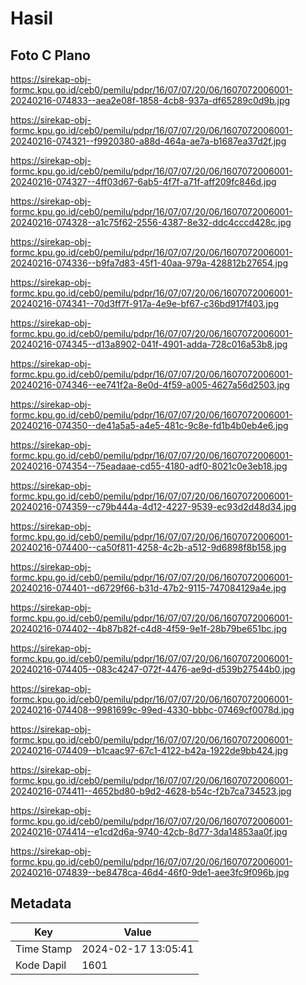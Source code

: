 # Hasil

## Foto C Plano

https://sirekap-obj-formc.kpu.go.id/ceb0/pemilu/pdpr/16/07/07/20/06/1607072006001-20240216-074833--aea2e08f-1858-4cb8-937a-df65289c0d9b.jpg

https://sirekap-obj-formc.kpu.go.id/ceb0/pemilu/pdpr/16/07/07/20/06/1607072006001-20240216-074321--f9920380-a88d-464a-ae7a-b1687ea37d2f.jpg

https://sirekap-obj-formc.kpu.go.id/ceb0/pemilu/pdpr/16/07/07/20/06/1607072006001-20240216-074327--4ff03d67-6ab5-4f7f-a71f-aff209fc846d.jpg

https://sirekap-obj-formc.kpu.go.id/ceb0/pemilu/pdpr/16/07/07/20/06/1607072006001-20240216-074328--a1c75f62-2556-4387-8e32-ddc4cccd428c.jpg

https://sirekap-obj-formc.kpu.go.id/ceb0/pemilu/pdpr/16/07/07/20/06/1607072006001-20240216-074336--b9fa7d83-45f1-40aa-979a-428812b27654.jpg

https://sirekap-obj-formc.kpu.go.id/ceb0/pemilu/pdpr/16/07/07/20/06/1607072006001-20240216-074341--70d3ff7f-917a-4e9e-bf67-c36bd917f403.jpg

https://sirekap-obj-formc.kpu.go.id/ceb0/pemilu/pdpr/16/07/07/20/06/1607072006001-20240216-074345--d13a8902-041f-4901-adda-728c016a53b8.jpg

https://sirekap-obj-formc.kpu.go.id/ceb0/pemilu/pdpr/16/07/07/20/06/1607072006001-20240216-074346--ee741f2a-8e0d-4f59-a005-4627a56d2503.jpg

https://sirekap-obj-formc.kpu.go.id/ceb0/pemilu/pdpr/16/07/07/20/06/1607072006001-20240216-074350--de41a5a5-a4e5-481c-9c8e-fd1b4b0eb4e6.jpg

https://sirekap-obj-formc.kpu.go.id/ceb0/pemilu/pdpr/16/07/07/20/06/1607072006001-20240216-074354--75eadaae-cd55-4180-adf0-8021c0e3eb18.jpg

https://sirekap-obj-formc.kpu.go.id/ceb0/pemilu/pdpr/16/07/07/20/06/1607072006001-20240216-074359--c79b444a-4d12-4227-9539-ec93d2d48d34.jpg

https://sirekap-obj-formc.kpu.go.id/ceb0/pemilu/pdpr/16/07/07/20/06/1607072006001-20240216-074400--ca50f811-4258-4c2b-a512-9d6898f8b158.jpg

https://sirekap-obj-formc.kpu.go.id/ceb0/pemilu/pdpr/16/07/07/20/06/1607072006001-20240216-074401--d6729f66-b31d-47b2-9115-747084129a4e.jpg

https://sirekap-obj-formc.kpu.go.id/ceb0/pemilu/pdpr/16/07/07/20/06/1607072006001-20240216-074402--4b87b82f-c4d8-4f59-9e1f-28b79be651bc.jpg

https://sirekap-obj-formc.kpu.go.id/ceb0/pemilu/pdpr/16/07/07/20/06/1607072006001-20240216-074405--083c4247-072f-4476-ae9d-d539b27544b0.jpg

https://sirekap-obj-formc.kpu.go.id/ceb0/pemilu/pdpr/16/07/07/20/06/1607072006001-20240216-074408--9981699c-99ed-4330-bbbc-07469cf0078d.jpg

https://sirekap-obj-formc.kpu.go.id/ceb0/pemilu/pdpr/16/07/07/20/06/1607072006001-20240216-074409--b1caac97-67c1-4122-b42a-1922de9bb424.jpg

https://sirekap-obj-formc.kpu.go.id/ceb0/pemilu/pdpr/16/07/07/20/06/1607072006001-20240216-074411--4652bd80-b9d2-4628-b54c-f2b7ca734523.jpg

https://sirekap-obj-formc.kpu.go.id/ceb0/pemilu/pdpr/16/07/07/20/06/1607072006001-20240216-074414--e1cd2d6a-9740-42cb-8d77-3da14853aa0f.jpg

https://sirekap-obj-formc.kpu.go.id/ceb0/pemilu/pdpr/16/07/07/20/06/1607072006001-20240216-074839--be8478ca-46d4-46f0-9de1-aee3fc9f096b.jpg


## Metadata

| Key        | Value               |
| ---------- | ------------------- |
| Time Stamp | 2024-02-17 13:05:41 |
| Kode Dapil | 1601                |



